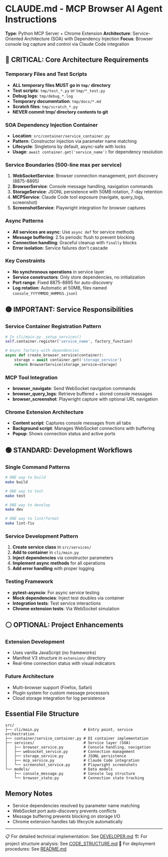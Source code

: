 # CLAUDE.md - MCP Browser AI Agent Instructions

**Type**: Python MCP Server + Chrome Extension
**Architecture**: Service-Oriented Architecture (SOA) with Dependency Injection
**Focus**: Browser console log capture and control via Claude Code integration

## 🔴 CRITICAL: Core Architecture Requirements

### Temporary Files and Test Scripts
- **ALL temporary files MUST go in `tmp/` directory**
- **Test scripts**: `tmp/test_*.py` or `tmp/*_test.py`
- **Debug logs**: `tmp/debug_*.log`
- **Temporary documentation**: `tmp/docs/*.md`
- **Scratch files**: `tmp/scratch_*.py`
- **NEVER commit tmp/ directory contents to git**

### SOA Dependency Injection Container
- **Location**: `src/container/service_container.py`
- **Pattern**: Constructor injection via parameter name matching
- **Lifecycle**: Singletons by default, async-safe with locks
- **Usage**: `await container.get('service_name')` for dependency resolution

### Service Boundaries (500-line max per service)
1. **WebSocketService**: Browser connection management, port discovery (8875-8895)
2. **BrowserService**: Console message handling, navigation commands
3. **StorageService**: JSONL persistence with 50MB rotation, 7-day retention
4. **MCPService**: Claude Code tool exposure (navigate, query_logs, screenshot)
5. **ScreenshotService**: Playwright integration for browser captures

### Async Patterns
- **All services are async**: Use `async def` for service methods
- **Message buffering**: 2.5s periodic flush to prevent blocking
- **Connection handling**: Graceful cleanup with `finally` blocks
- **Error isolation**: Service failures don't cascade

### Key Constraints
- **No synchronous operations** in service layer
- **Service constructors**: Only store dependencies, no initialization
- **Port range**: Fixed 8875-8895 for auto-discovery
- **Log rotation**: Automatic at 50MB, files named `console_YYYYMMDD_HHMMSS.jsonl`

## 🟡 IMPORTANT: Service Responsibilities

### Service Container Registration Pattern
```python
# In cli/main.py _setup_services()
self.container.register('service_name', factory_function)

# Async factory with dependencies
async def create_browser_service(container):
    storage = await container.get('storage_service')
    return BrowserService(storage_service=storage)
```

### MCP Tool Integration
- **browser_navigate**: Send WebSocket navigation commands
- **browser_query_logs**: Retrieve buffered + stored console messages
- **browser_screenshot**: Playwright capture with optional URL navigation

### Chrome Extension Architecture
- **Content script**: Captures console messages from all tabs
- **Background script**: Manages WebSocket connections with buffering
- **Popup**: Shows connection status and active ports

## 🟢 STANDARD: Development Workflows

### Single Command Patterns
```bash
# ONE way to build
make build

# ONE way to test
make test

# ONE way to develop
make dev

# ONE way to lint/format
make lint-fix
```

### Service Development Pattern
1. **Create service class** in `src/services/`
2. **Add to container** in `cli/main.py`
3. **Inject dependencies** via constructor parameters
4. **Implement async methods** for all operations
5. **Add error handling** with proper logging

### Testing Framework
- **pytest-asyncio**: For async service testing
- **Mock dependencies**: Inject test doubles via container
- **Integration tests**: Test service interactions
- **Chrome extension tests**: Via WebSocket simulation

## ⚪ OPTIONAL: Project Enhancements

### Extension Development
- Uses vanilla JavaScript (no frameworks)
- Manifest V3 structure in `extension/` directory
- Real-time connection status with visual indicators

### Future Architecture
- Multi-browser support (Firefox, Safari)
- Plugin system for custom message processors
- Cloud storage integration for log persistence

## Essential File Structure
```
src/
├── cli/main.py                    # Entry point, service orchestration
├── container/service_container.py # DI container implementation
├── services/                      # Service layer (SOA)
│   ├── browser_service.py         # Console handling, navigation
│   ├── websocket_service.py       # Connection management
│   ├── storage_service.py         # JSONL persistence
│   ├── mcp_service.py             # Claude Code integration
│   └── screenshot_service.py      # Playwright screenshots
└── models/                        # Data models
    ├── console_message.py         # Console log structure
    └── browser_state.py           # Connection state tracking
```

## Memory Notes
- Service dependencies resolved by parameter name matching
- WebSocket port auto-discovery prevents conflicts
- Message buffering prevents blocking on storage I/O
- Chrome extension handles tab lifecycle automatically

---
📋 For detailed technical implementation: See [DEVELOPER.md](DEVELOPER.md)
🏗️ For project structure analysis: See [CODE_STRUCTURE.md](CODE_STRUCTURE.md)
🚀 For deployment procedures: See [README.md](README.md)